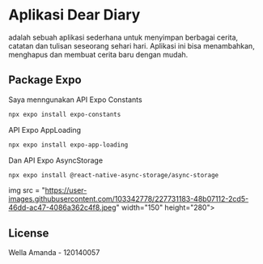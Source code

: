 # Aplikasi Dear Diary

adalah sebuah aplikasi sederhana untuk menyimpan berbagai cerita, catatan dan tulisan seseorang sehari hari. 
Aplikasi ini bisa menambahkan, menghapus dan membuat cerita baru dengan mudah. 
## Package Expo

Saya menngunakan API Expo Constants

```bash
npx expo install expo-constants
```
API Expo AppLoading 
```bash
npx expo install expo-app-loading
```
Dan API Expo AsyncStorage
```bash
npx expo install @react-native-async-storage/async-storage
```

img src = "https://user-images.githubusercontent.com/103342778/227731183-48b07112-2cd5-46dd-ac47-4086a362c4f8.jpeg" width="150" height="280">



## License
Wella Amanda - 120140057
